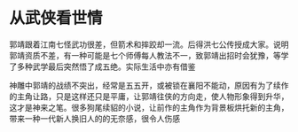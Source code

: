 # 从武侠看世情

郭靖跟着江南七怪武功很差，但箭术和摔跤却一流。后得洪七公传授成大家。说明郭靖资质不差，有一种可能是七个师傅每人教法不一，致郭靖出招时会犹豫，等学了多种武学最后突然悟了成五绝。实际生活中亦有借鉴

神雕中郭靖的战绩不突出，经常是五五开，或被锁在襄阳不能动，原因有为了续作的主角让路，只是这样还只是平庸，让郭靖往侠的方向走，使人物形象得到升华，这才是神来之笔。很多狗尾续貂的小说，让前作的主角作为背景板烘托新的主角，带来一种一代新人换旧人的的无奈感，很令人伤感

